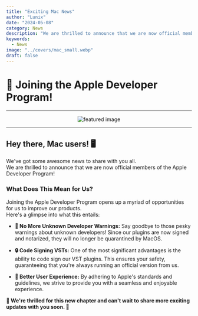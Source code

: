 ```yaml
---
title: "Exciting Mac News"
author: "Lunix"
date: "2024-05-08"
category: News
description: "We are thrilled to announce that we are now official members of the Apple Developer Program!"
keywords:
  - News
image: "../covers/mac_small.webp"
draft: false
---
```


# 🍎 Joining the Apple Developer Program!

---

<div align="center">
  <img src="../../../covers/mac_big.webp" alt="featured image">
</div>

---

## Hey there, Mac users! 🖥️

We've got some awesome news to share with you all.\
We are thrilled to announce that we are now official members of the Apple Developer Program!

### What Does This Mean for Us?

Joining the Apple Developer Program opens up a myriad of opportunities for us to improve our products.\
Here's a glimpse into what this entails:

- **🚫 No More Unknown Developer Warnings:** Say goodbye to those pesky warnings about unknown developers! Since our plugins are now signed and notarized, they will no longer be quarantined by MacOS.

- **🔒 Code Signing VSTs:** One of the most significant advantages is the ability to code sign our VST plugins. This ensures your safety, guaranteeing that you're always running an official version from us.

- **🌟 Better User Experience:** By adhering to Apple's standards and guidelines, we strive to provide you with a seamless and enjoyable experience.

**🌟 We're thrilled for this new chapter and can't wait to share more exciting updates with you soon. 🌟**
